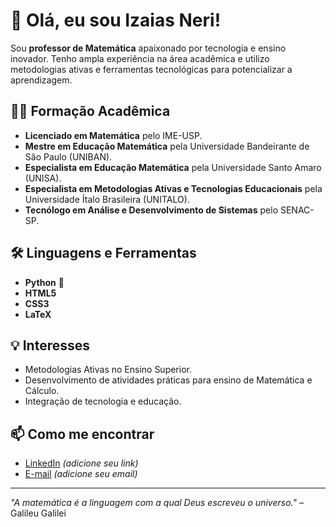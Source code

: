 # 👋 Olá, eu sou Izaias Neri!

Sou **professor de Matemática** apaixonado por tecnologia e ensino inovador. Tenho ampla experiência na área acadêmica e utilizo metodologias ativas e ferramentas tecnológicas para potencializar a aprendizagem.

## 👨‍🎓 Formação Acadêmica
- **Licenciado em Matemática** pelo IME-USP.  
- **Mestre em Educação Matemática** pela Universidade Bandeirante de São Paulo (UNIBAN).  
- **Especialista em Educação Matemática** pela Universidade Santo Amaro (UNISA).  
- **Especialista em Metodologias Ativas e Tecnologias Educacionais** pela Universidade Ítalo Brasileira (UNITALO).  
- **Tecnólogo em Análise e Desenvolvimento de Sistemas** pelo SENAC-SP.  

## 🛠 Linguagens e Ferramentas
- **Python** 🐍  
- **HTML5**  
- **CSS3**  
- **LaTeX**  

## 💡 Interesses
- Metodologias Ativas no Ensino Superior.  
- Desenvolvimento de atividades práticas para ensino de Matemática e Cálculo.  
- Integração de tecnologia e educação.  

## 📫 Como me encontrar
- [LinkedIn](https://www.linkedin.com/izaiasneri) *(adicione seu link)*  
- [E-mail](mailto:prof.izaiasneri@gmail.com) *(adicione seu email)*  

---

*"A matemática é a linguagem com a qual Deus escreveu o universo."* – Galileu Galilei

